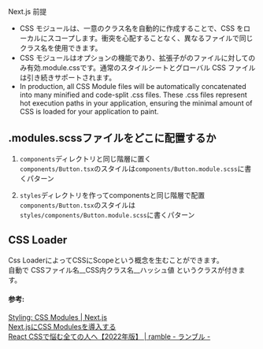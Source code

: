 Next.js 前提   
    
- CSS モジュールは、一意のクラス名を自動的に作成することで、CSS をローカルにスコープします。衝突を心配することなく、異なるファイルで同じクラス名を使用できます。
- CSS モジュールはオプションの機能であり、拡張子がのファイルに対してのみ有効.module.cssです。通常の<link>スタイルシートとグローバル CSS ファイルは引き続きサポートされます。
- In production, all CSS Module files will be automatically concatenated into many minified and code-split .css files. These .css files represent hot execution paths in your application, ensuring the minimal amount of CSS is loaded for your application to paint.

## .modules.scssファイルをどこに配置するか
1. `components`ディレクトリと同じ階層に置く  
`components/Button.tsx`のスタイルは`components/Button.module.scss`に書くパターン

2. `styles`ディレクトリを作ってcomponentsと同じ階層で配置  
`components/Button.tsx`のスタイルは`styles/components/Button.module.scss`に書くパターン  

## CSS Loader
Css LoaderによってCSSにScopeという概念を生むことができます。  
自動で CSSファイル名__CSS内クラス名__ハッシュ値 というクラスが付きます。  


#### 参考:  
[Styling: CSS Modules | Next.js](https://nextjs.org/docs/pages/building-your-application/styling/css-modules#global-styles)  
[Next.jsにCSS Modulesを導入する](https://zenn.dev/catnose99/scraps/5e3d51d75113d3#comment-1a556066794f35)  
[React CSSで悩む全ての人へ【2022年版】 | ramble - ランブル -](https://ramble.impl.co.jp/1414/#toc2)
